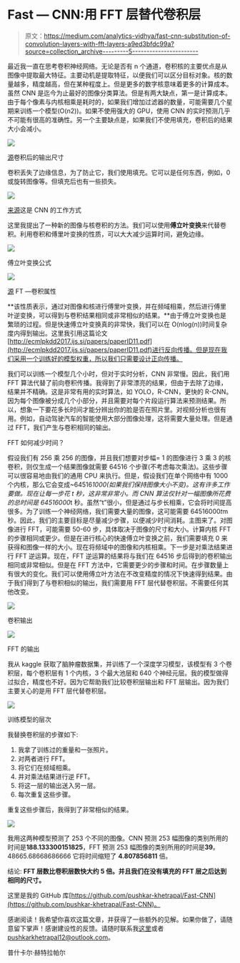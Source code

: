 # Fast — CNN:用 FFT 层替代卷积层

> 原文：<https://medium.com/analytics-vidhya/fast-cnn-substitution-of-convolution-layers-with-fft-layers-a9ed3bfdc99a?source=collection_archive---------5----------------------->

最近我一直在思考卷积神经网络。无论是否有 n 个通道，卷积核的主要优点是从图像中提取最大特征。主要动机是提取特征，以便我们可以区分目标对象。核的数量越多，精度越高，但在某种程度上。但是更多的数字核意味着更多的计算成本。虽然 CNN 是迄今为止最好的图像分类算法。但是有两大缺点，第一是计算成本。由于每个像素与内核相乘是耗时的，如果我们增加过滤器的数量，可能需要几个星期来训练一个模型(O(n2))。如果不使用强大的 GPU，使用 CNN 的实时预测几乎不可能有很高的准确性。另一个主要缺点是，如果我们不使用填充，卷积后的结果大小会减小。

![](img/1eacc1b78767978a062e0f8ec13db5ec.png)

[源](/mlreview/a-guide-to-receptive-field-arithmetic-for-convolutional-neural-networks-e0f514068807)卷积后的输出尺寸

卷积丢失了边缘信息，为了防止它，我们使用填充。它可以是任何东西，例如，0 或旋转图像等。但填充后也有一些损失。

![](img/51b38ebea49546feaebca6167addba59.png)

[来源](https://stats.stackexchange.com/questions/128880/number-of-feature-maps-in-convolutional-neural-networks)这是 CNN 的工作方式

这里我提出了一种新的图像与核卷积的方法。我们可以使用**傅立叶变换**来代替卷积。利用卷积和傅里叶变换的性质，可以大大减少运算时间，避免边缘。

![](img/b0ba8f84e3c18f88665b12f519e5ace0.png)

傅立叶变换公式

![](img/c27fb34502a690f46b86dca7f4b4661f.png)

[源](https://www-structmed.cimr.cam.ac.uk/Course/Convolution/convolution.html) FT —卷积属性

**该性质表示，通过对图像和核进行傅里叶变换，并在频域相乘，然后进行傅里叶逆变换，可以得到与卷积结果相同或非常相似的结果。**由于傅立叶变换也是繁琐的过程。但是快速傅立叶变换真的非常快，我们可以在 O(nlog(n))时间复杂度内得到输出。这里我引用这篇论文[http://ecmlpkdd2017.ijs.si/papers/paperID11.pdf](http://ecmlpkdd2017.ijs.si/papers/paperID11.pdf)进行反向传播。但是现在我们采用一个训练好的模型权重，所以我们只需要设计正向传播。

我们可以训练一个模型几个小时，但对于实时分析，CNN 非常慢。因此，我们用 FFT 算法代替了前向卷积传播。我得到了非常漂亮的结果，但由于去除了边缘，结果并不精确。这是非常有用的实时算法，如 YOLO，R-CNN，更快的 R-CNN。因为每个图像被分成几个小部分，并且需要对每个片段运行算法来预测结果。所以，想象一下要花多长时间才能分辨出你的脸是否在照片里。对视频分析也很有用。例如，自动驾驶汽车的智能使用大部分图像处理，这将需要大量处理。但是通过 FFT，我们产生与卷积相同的输出。

FFT 如何减少时间？

假设我们有 256 乘 256 的图像，并且我们想要对步幅= 1 的图像进行 3 乘 3 的核卷积，则仅生成一个结果图像就需要 64516 个步骤(不考虑每次乘法)。这些步骤可以很容易地由我们的通用 CPU 来执行。但是，假设我们在单个网络中有 1000 个内核，那么它会变成~64516*1000(如果我们保持图像大小不变)。这有许多工作要做。现在让每一步花 t 秒，这非常非常小。而 CNN 算法仅针对一幅图像所花费的总时间是 64516000*t 秒。虽然“t”很小，但是通过与步长相乘，它会将时间提高很多。为了训练一个神经网络，我们需要大量的图像，这可能需要 64516000*t*m 秒。因此，我们的主要目标是尽量减少步骤，以便减少时间消耗。主图来了。对图像进行 FFT，可能需要 50-60 步，具体取决于图像的尺寸和大小。计算内核 FFT 的步骤相同或更少。但是在进行核心的快速傅立叶变换之前，我们需要填充 0 来获得和图像一样的大小。现在将频域中的图像和内核相乘。下一步是对乘法结果进行 FFT 逆运算。现在，FFT 逆运算的结果将与我们在 64516 步后得到的卷积输出相同或非常相似。但是在 FFT 方法中，它需要更少的步骤和时间。在步骤数量上有很大的变化。我们可以使用傅立叶方法在不改变精度的情况下快速得到结果。由于我们得到了与卷积相似的输出，我们需要用 FFT 层代替卷积层。不需要任何其他改变。

![](img/f0e7d064f011d731c24a252118697bd4.png)

卷积输出

![](img/0a1f02a66266235911a2398d0410aed2.png)

FFT 的输出

我从 kaggle 获取了脑肿瘤数据集，并训练了一个深度学习模型，该模型有 3 个卷积层，每个卷积层有 1 个内核，3 个最大池层和 640 个神经元层。我的模型做得过拟合，精度也不好。因为它帮助我们比较卷积层输出和 FFT 层输出。因为我们主要关心的是用 FFT 层代替卷积层。

![](img/f199812da4f85b3d0c9161fd175cfb3d.png)

训练模型的层次

我替换卷积层的步骤如下:

1.  我拿了训练过的重量和一张照片。
2.  对两者进行 FFT。
3.  将它们在频域相乘。
4.  并对乘法结果进行逆 FFT。
5.  将这一层的输出送入另一层。
6.  每次重复这些步骤。

重复这些步骤后，我得到了非常相似的结果。

![](img/d5b06fc916bdfb24a7e30876643387d7.png)

我用这两种模型预测了 253 个不同的图像。CNN 预测 253 幅图像的类别所用的时间是**188.133300151825**，FFT 预测 253 幅图像的类别所用的时间是**39**。48665.68668686666 它将时间缩短了 **4.807856811** 倍。

结论: **FFT 层数比卷积层数快大约 5 倍。**并且我们在没有填充的 FFT 层之后达到**相同的尺寸。**

这里是我的 GitHub 库[https://github.com/pushkar-khetrapal/Fast-CNN](https://github.com/pushkar-khetrapal/Fast-CNN)。

感谢阅读！我希望你喜欢这篇文章，并获得了一些额外的见解。如果你做了，请随意留下掌声！感谢建设性的反馈。请随时联系我[这里](https://www.linkedin.com/in/pushkar-khetrapal-bb8935169/)或者 pushkarkhetrapal12@outlook.com。

普什卡尔·赫特拉帕尔